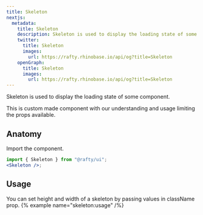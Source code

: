 ```yaml
---
title: Skeleton
nextjs:
  metadata:
    title: Skeleton
    description: Skeleton is used to display the loading state of some component.
    twitter:
      title: Skeleton
      images:
        url: https://rafty.rhinobase.io/api/og?title=Skeleton
    openGraph:
      title: Skeleton
      images:
        url: https://rafty.rhinobase.io/api/og?title=Skeleton
---
```


Skeleton is used to display the loading state of some component.

This is custom made component with our understanding and usage limiting the props available.

## Anatomy

Import the component.

```jsx
import { Skeleton } from "@rafty/ui";
<Skeleton />;
```

## Usage

You can set height and width of a skeleton by passing values in className prop.
{% example name="skeleton:usage" /%}
